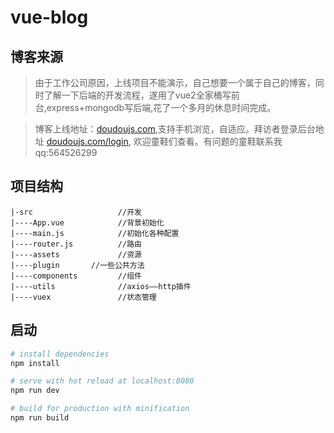 # vue-blog

## 博客来源

> 由于工作公司原因，上线项目不能演示，自己想要一个属于自己的博客，同时了解一下后端的开发流程，遂用了vue2全家桶写前台,express+mongodb写后端,花了一个多月的休息时间完成。

> 博客上线地址：[doudoujs.com](http://doudoujs.com),支持手机浏览，自适应。拜访者登录后台地址 [doudoujs.com/login](http://doudoujs.com/login), 欢迎童鞋们查看。有问题的童鞋联系我qq:564526299

## 项目结构

```
|-src  					//开发
|----App.vue  			//背景初始化
|----main.js  			//初始化各种配置
|----router.js  		//路由
|----assets  			//资源
|----plugin       //一些公共方法
|----components  		//组件
|----utils  			//axios——http插件
|----vuex  				//状态管理
```

## 启动

``` bash
# install dependencies
npm install

# serve with hot reload at localhost:8080
npm run dev

# build for production with minification
npm run build
```
